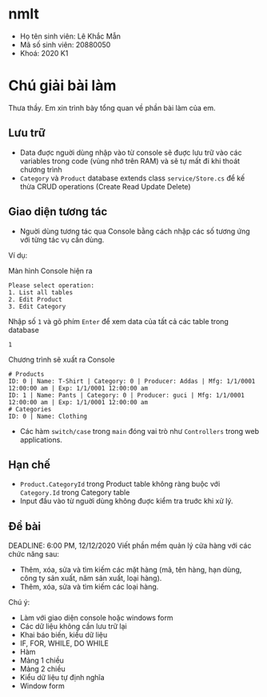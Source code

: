 # nmlt

 - Họ tên sinh viên: Lê Khắc Mẫn
 - Mã số sinh viên:  20880050
 - Khoá:             2020 K1

# Chú giải  bài làm
Thưa thầy. Em xin trình bày tổng quan về phần bài làm của em.
            
## Lưu trữ

- Data đuợc nguời dùng nhập vào từ console sẽ đuợc lưu trữ vào các variables trong code (vùng nhớ trên RAM) và sẽ tự mất đi khi thoát chương trình
- `Category` và `Product` database extends class `service/Store.cs` để kế thừa CRUD operations (Create Read Update Delete)

## Giao diện tương tác

- Nguời dùng tương tác qua Console bằng cách nhập các số tương ứng với từng tác vụ cần dùng.

Ví dụ:

Màn hình Console hiện ra
```
Please select operation:
1. List all tables
2. Edit Product
3. Edit Category
```
Nhập số `1` và gõ phím `Enter` để xem data của tất cả các table trong database
```
1
```
Chương trình sẽ xuất ra Console
```
# Products
ID: 0 | Name: T-Shirt | Category: 0 | Producer: Addas | Mfg: 1/1/0001 12:00:00 am | Exp: 1/1/0001 12:00:00 am
ID: 1 | Name: Pants | Category: 0 | Producer: guci | Mfg: 1/1/0001 12:00:00 am | Exp: 1/1/0001 12:00:00 am
# Categories
ID: 0 | Name: Clothing
```
- Các hàm `switch/case` trong `main` đóng vai trò như `Controllers` trong web applications.

## Hạn chế

- `Product.CategoryId` trong Product table không ràng buộc với `Category.Id` trong Category table
- Input đầu vào từ nguời dùng không đuợc kiểm tra truớc khi xử lý.

## Đề bài

DEADLINE: 6:00 PM, 12/12/2020
Viết phần mềm quản lý cửa hàng với các chức năng sau:
* Thêm, xóa, sửa và tìm kiếm các mặt hàng (mã, tên hàng, hạn dùng, công ty sản xuất, năm sản xuất, loại hàng).
* Thêm, xóa, sửa và tìm kiếm các loại hàng.

Chú ý:
* Làm với giao diện console hoặc windows form
* Các dữ liệu không cần lưu trữ lại
* Khai báo biến, kiểu dữ liệu
* IF, FOR, WHILE, DO WHILE
* Hàm
* Mảng 1 chiều
* Mảng 2 chiều
* Kiểu dữ liệu tự định nghĩa
* Window form
